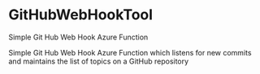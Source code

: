 # GitHubWebHookTool
Simple Git Hub Web Hook Azure Function

Simple Git Hub Web Hook Azure Function which listens for new commits and maintains the list of topics on a GitHub repository
